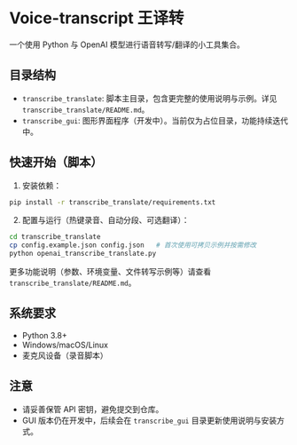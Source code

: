 # Voice-transcript 王译转

一个使用 Python 与 OpenAI 模型进行语音转写/翻译的小工具集合。

## 目录结构

- `transcribe_translate`: 脚本主目录，包含更完整的使用说明与示例。详见 `transcribe_translate/README.md`。
- `transcribe_gui`: 图形界面程序（开发中）。当前仅为占位目录，功能持续迭代中。

## 快速开始（脚本）

1) 安装依赖：
```bash
pip install -r transcribe_translate/requirements.txt
```

2) 配置与运行（热键录音、自动分段、可选翻译）：
```bash
cd transcribe_translate
cp config.example.json config.json   # 首次使用可拷贝示例并按需修改
python openai_transcribe_translate.py
```

更多功能说明（参数、环境变量、文件转写示例等）请查看 `transcribe_translate/README.md`。

## 系统要求

- Python 3.8+
- Windows/macOS/Linux
- 麦克风设备（录音脚本）

## 注意

- 请妥善保管 API 密钥，避免提交到仓库。
- GUI 版本仍在开发中，后续会在 `transcribe_gui` 目录更新使用说明与安装方式。
